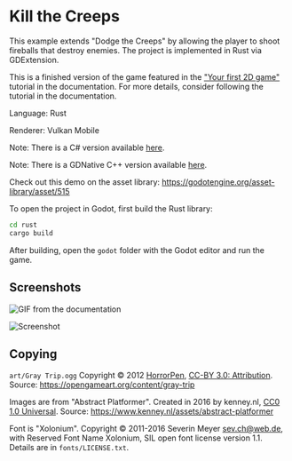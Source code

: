 # Kill the Creeps

This example extends "Dodge the Creeps" by allowing the
player to shoot fireballs that destroy enemies. The project
is implemented in Rust via GDExtension.

This is a finished version of the game featured in the
["Your first 2D game"](https://docs.godotengine.org/en/latest/getting_started/first_2d_game/index.html)
tutorial in the documentation. For more details,
consider following the tutorial in the documentation.

Language: Rust

Renderer: Vulkan Mobile

Note: There is a C# version available [here](https://github.com/godotengine/godot-demo-projects/tree/master/mono/dodge_the_creeps).

Note: There is a GDNative C++ version available [here](https://github.com/godotengine/gdnative-demos/tree/master/cpp/dodge_the_creeps).

Check out this demo on the asset library: https://godotengine.org/asset-library/asset/515

To open the project in Godot, first build the Rust library:

```bash
cd rust
cargo build
```

After building, open the `godot` folder with the Godot editor and run the game.

## Screenshots

![GIF from the documentation](https://docs.godotengine.org/en/latest/_images/dodge_preview.gif)

![Screenshot](screenshots/dodge.png)

## Copying

`art/Gray Trip.ogg` Copyright &copy; 2012 [HorrorPen](https://opengameart.org/users/horrorpen), [CC-BY 3.0: Attribution](http://creativecommons.org/licenses/by/3.0/). Source: https://opengameart.org/content/gray-trip

Images are from "Abstract Platformer". Created in 2016 by kenney.nl, [CC0 1.0 Universal](http://creativecommons.org/publicdomain/zero/1.0/). Source: https://www.kenney.nl/assets/abstract-platformer

Font is "Xolonium". Copyright &copy; 2011-2016 Severin Meyer <sev.ch@web.de>, with Reserved Font Name Xolonium, SIL open font license version 1.1. Details are in `fonts/LICENSE.txt`.
